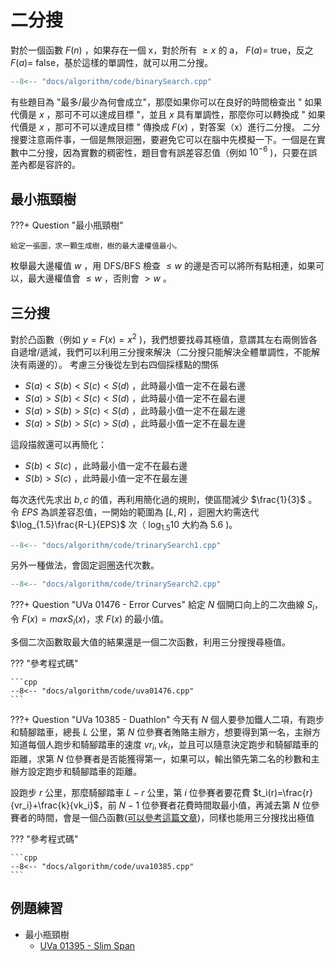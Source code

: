 # 二分搜

對於一個函數 $F(n)$ ，如果存在一個 x，對於所有 $\geq x$ 的 a， $F(a)=$ true，反之 $F(a)=$ false，基於這樣的單調性，就可以用二分搜。

```cpp
--8<-- "docs/algorithm/code/binarySearch.cpp"
```

有些題目為 "最多/最少為何會成立"，那麼如果你可以在良好的時間檢查出 " 如果代價是 $x$ ，那可不可以達成目標 "，並且 $x$ 具有單調性，那麼你可以轉換成 " 如果代價是 $x$ ，那可不可以達成目標 " 傳換成 $F(x)$ ，對答案（x）進行二分搜。
二分搜要注意兩件事，一個是無限迴圈，要避免它可以在腦中先模擬一下。一個是在實數中二分搜，因為實數的稠密性，題目會有誤差容忍值（例如 $10^{-6}$ )，只要在誤差內都是容許的。

## 最小瓶頸樹

???+ Question "最小瓶頸樹"

    給定一張圖，求一顆生成樹，樹的最大邊權值最小。

枚舉最大邊權值 $w$ ，用 DFS/BFS 檢查 $\leq w$ 的邊是否可以將所有點相連，如果可以，最大邊權值會 $\leq w$ ，否則會 $>w$ 。

## 三分搜

對於凸函數（例如 $y=F(x)=x^2$ )，我們想要找尋其極值，意謂其左右兩側皆各自遞增/遞減，我們可以利用三分搜來解決（二分搜只能解決全體單調性，不能解決有兩邊的）。
考慮三分後從左到右四個採樣點的關係

-  $S(a) < S(b) < S(c) < S(d)$ ，此時最小值一定不在最右邊
-  $S(a) > S(b) < S(c) < S(d)$ ，此時最小值一定不在最右邊
-  $S(a) > S(b) > S(c) < S(d)$ ，此時最小值一定不在最左邊
-  $S(a) > S(b) > S(c) > S(d)$ ，此時最小值一定不在最左邊

這段描敘還可以再簡化：

-  $S(b) < S(c)$ ，此時最小值一定不在最右邊
-  $S(b) > S(c)$ ，此時最小值一定不在最左邊

每次迭代先求出 $b,c$ 的值，再利用簡化過的規則，使區間減少 $\frac{1}{3}$ 。令 $EPS$ 為誤差容忍值，一開始的範圍為 $[L,R]$ ，迴圈大約需迭代 $\log_{1.5}\frac{R-L}{EPS}$ 次（ $\log_{1.5}10$ 大約為 $5.6$ )。

```cpp
--8<-- "docs/algorithm/code/trinarySearch1.cpp"
```

另外一種做法，會固定迴圈迭代次數。

```cpp
--8<-- "docs/algorithm/code/trinarySearch2.cpp"
```

???+ Question "UVa 01476 - Error Curves"
    給定 $N$ 個開口向上的二次曲線 $S_i$，令 $F(x)=max{S_i(x)}$，求 $F(x)$ 的最小值。

多個二次函數取最大值的結果還是一個二次函數，利用三分搜搜尋極值。

??? "參考程式碼"

    ```cpp
    --8<-- "docs/algorithm/code/uva01476.cpp"
    ```

???+ Question "UVa 10385 - Duathlon"
    今天有 $N$ 個人要參加鐵人二項，有跑步和騎腳踏車，總長 $L$ 公里，第 $N$ 位參賽者賄賂主辦方，想要得到第一名，主辦方知道每個人跑步和騎腳踏車的速度 $vr_i,vk_i$，並且可以隨意決定跑步和騎腳踏車的距離，求第 $N$ 位參賽者是否能獲得第一，如果可以，輸出領先第二名的秒數和主辦方設定跑步和騎腳踏車的距離。

設跑步 $r$ 公里，那麼騎腳踏車 $L-r$ 公里，第 $i$ 位參賽者要花費 $t_i(r)=\frac{r}{vr_i}+\frac{k}{vk_i}$，前 $N-1$ 位參賽者花費時間取最小值，再減去第 $N$ 位參賽者的時間，會是一個凸函數([可以參考這篇文章](https://blog.csdn.net/mobius_strip/article/details/45629163))，同樣也能用三分搜找出極值

??? "參考程式碼"

    ```cpp
    --8<-- "docs/algorithm/code/uva10385.cpp"
    ```

## 例題練習

-   最小瓶頸樹
    -  [UVa 01395 - Slim Span](https://onlinejudge.org/external/13/1395.pdf) 
